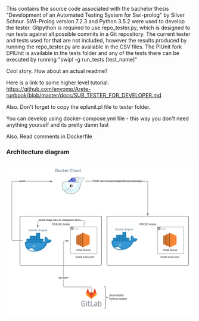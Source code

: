 This contains the source code associated with the bachelor thesis "Development of an Automated Testing System for Swi-prolog" by Silver Schnur. SWI-Prolog version 7.2.3 and Python 3.5.2 were used to develop the tester.
Gitpython is required to use repo_tester.py, which is designed to run tests against all possible commits in a Git repository.
The current tester and tests used for that are not included, however the results produced by running the repo_tester.py are available in the CSV files.
The PlUnit fork EPlUnit is available in the tests folder and any of the tests there can be executed by running "swipl -g run_tests [test_name]"

Cool story. How about an actual readme?

Here is a link to some higher level tutorial: https://github.com/envomp/Arete-runbook/blob/master/docs/SUB_TESTER_FOR_DEVELOPER.md

Also. Don't forget to copy the eplunit.pl file to tester folder.

You can develop using docker-compose.yml file - this way you don't need anything yourself and its pretty damn fast

Also. Read comments in Dockerfile

### Architecture diagram
![flow](./testeri_cicd.png)
